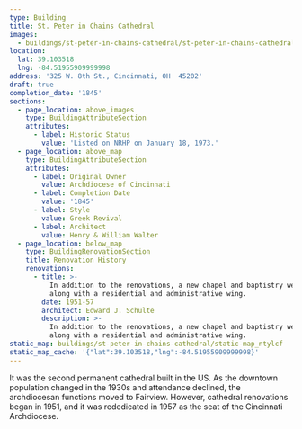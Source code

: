 ```yaml
---
type: Building
title: St. Peter in Chains Cathedral
images:
  - buildings/st-peter-in-chains-cathedral/st-peter-in-chains-cathedral-0_v9zwk6
location:
  lat: 39.103518
  lng: -84.51955909999998
address: '325 W. 8th St., Cincinnati, OH  45202'
draft: true
completion_date: '1845'
sections:
  - page_location: above_images
    type: BuildingAttributeSection
    attributes:
      - label: Historic Status
        value: 'Listed on NRHP on January 18, 1973.'
  - page_location: above_map
    type: BuildingAttributeSection
    attributes:
      - label: Original Owner
        value: Archdiocese of Cincinnati
      - label: Completion Date
        value: '1845'
      - label: Style
        value: Greek Revival
      - label: Architect
        value: Henry & William Walter
  - page_location: below_map
    type: BuildingRenovationSection
    title: Renovation History
    renovations:
      - title: >-
          In addition to the renovations, a new chapel and baptistry were added
          along with a residential and administrative wing.
        date: 1951-57
        architect: Edward J. Schulte
        description: >-
          In addition to the renovations, a new chapel and baptistry were added
          along with a residential and administrative wing.
static_map: buildings/st-peter-in-chains-cathedral/static-map_ntylcf
static_map_cache: '{"lat":39.103518,"lng":-84.51955909999998}'
---
```


It was the second permanent cathedral built in the US. As the downtown population changed in the 1930s and attendance declined, the archdiocesan functions moved to Fairview. However, cathedral renovations began in 1951, and it was rededicated in 1957 as the seat of the Cincinnati Archdiocese.
